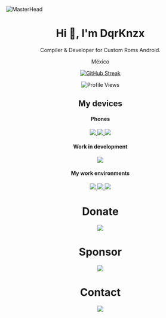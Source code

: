 ![MasterHead](https://1.bp.blogspot.com/-7A4WynwLsMw/XbBpCXG8fHI/AAAAAAAAMt4/uOa1bpLskYgrwGbllhSu2SDj_Mig8SXJQCLcBGAsYHQ/s1600/2000_600px.gif)
<h1 align="center">Hi 👋, I'm DqrKnzx</h1>
<p align="center">Compiler & Developer for Custom Roms Android.</p>
<p align="center">México</p>

<p align="center">
  <a href="https://git.io/streak-stats">
    <img src="https://github-readme-streak-stats-seven-jet.vercel.app?user=DqrKnzx&theme=transparent&date_format=M%20j%5B%2C%20Y%5D" alt="GitHub Streak" />
  </a>
</p>

<p align="center">
  <img src="https://komarev.com/ghpvc/?username=DqrKnzx&style=for-the-badge&color=3ddc84&label=Visited+People" alt="Profile Views" />
</p>

<h2 align="center">My devices</h2>

<h4 align="center">Phones</h4>
<p align="center">
  <a href="https://www.mi.com/es/product/poco-f5-pro">
    <img src="https://img.shields.io/badge/Poco%20F5%20Pro-ff6900?style=flat-square&logo=xiaomi&logoColor=ffffff">
  </a>
  <a href="https://www.mi.com/es/product/poco-f3/">
    <img src="https://img.shields.io/badge/Poco%20F3-ff6900?style=flat-square&logo=xiaomi&logoColor=ffffff">
  </a>
  <a href="https://www.mi.com/es/redmi-note-7/">
    <img src="https://img.shields.io/badge/Xiaomi%20Redmi%20Note%207-ff6900?style=flat-square&logo=xiaomi&logoColor=ffffff">
  </a>
</p>

<h4 align="center">Work in development</h4>
<p align="center">
  <a href="https://github.com/Xiaomi-SM8475-Mondrian">
    <img src="https://img.shields.io/badge/SM8475%20Development-ff6900?style=flat-square&logo=xiaomi&logoColor=ffffff">
  </a>
</p>

<h4 align="center">My work environments</h4>
<p align="center">
  <a href="https://www.archlinux.org/">
    <img src="https://img.shields.io/badge/Arch%20Linux-1793d1?style=for-the-badge&logo=archlinux&logoColor=ffffff">
  </a>
  <a href="https://getfedora.org/">
    <img src="https://img.shields.io/badge/Fedora-294172?style=for-the-badge&logo=fedora&logoColor=ffffff">
  </a>
  <a href="https://ubuntu.com/download/desktop">
    <img src="https://img.shields.io/badge/Ubuntu-E95420?style=for-the-badge&logo=ubuntu&logoColor=ffffff">
  </a>
</p>

<h1 align="center">Donate</h1>
<p align="center">
  <a href="https://www.paypal.com/paypalme/DavidM3xican">
    <img src="https://img.shields.io/badge/Donate-3b7bbf?style=for-the-badge&logo=paypal&logoColor=ffffff">
  </a>
</p>

<h1 align="center">Sponsor</h1>
<p align="center">
  <a href="https://github.com/sponsors/DqrKnz">
    <img src="https://img.shields.io/badge/Sponsor%20Me-%23ea4aaa?style=for-the-badge&logo=github&logoColor=ffffff&label=%E2%9D%A4">
  </a>
</p>

<h1 align="center">Contact</h1>
<p align="center">
  <a href="https://t.me/DqrKnz">
    <img src="https://img.shields.io/badge/%40DqrKnz-0088cc?style=for-the-badge&logo=telegram&logoColor=ffffff">
  </a>
</p>
